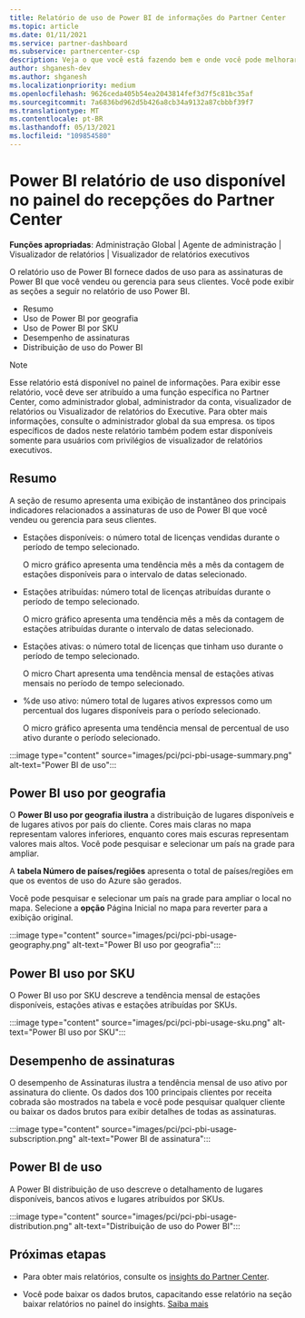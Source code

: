 ```yaml
---
title: Relatório de uso de Power BI de informações do Partner Center
ms.topic: article
ms.date: 01/11/2021
ms.service: partner-dashboard
ms.subservice: partnercenter-csp
description: Veja o que você está fazendo bem e onde você pode melhorar a respeito do uso de Power BI assinaturas que você vende ou gerencia para seus clientes.
author: shganesh-dev
ms.author: shganesh
ms.localizationpriority: medium
ms.openlocfilehash: 9626ceda405b54ea2043814fef3d7f5c81bc35af
ms.sourcegitcommit: 7a6836bd962d5b426a8cb34a9132a87cbbbf39f7
ms.translationtype: MT
ms.contentlocale: pt-BR
ms.lasthandoff: 05/13/2021
ms.locfileid: "109854580"
---
```

# <a name="power-bi-usage-report-available-from-the-partner-center-insights-dashboard"></a>Power BI relatório de uso disponível no painel do recepções do Partner Center

**Funções apropriadas**: Administração Global | Agente de administração | Visualizador de relatórios | Visualizador de relatórios executivos

O relatório uso de Power BI fornece dados de uso para as assinaturas de Power BI que você vendeu ou gerencia para seus clientes. Você pode exibir as seções a seguir no relatório de uso Power BI.

- Resumo
- Uso de Power BI por geografia
- Uso de Power BI por SKU
- Desempenho de assinaturas
- Distribuição de uso do Power BI

 > [!NOTE]
 > Esse relatório está disponível no painel de informações. Para exibir esse relatório, você deve ser atribuído a uma função específica no Partner Center, como administrador global, administrador da conta, visualizador de relatórios ou Visualizador de relatórios do Executive. Para obter mais informações, consulte o administrador global da sua empresa. os tipos específicos de dados neste relatório também podem estar disponíveis somente para usuários com privilégios de visualizador de relatórios executivos.

## <a name="summary"></a>Resumo

A seção de resumo apresenta uma exibição de instantâneo dos principais indicadores relacionados a assinaturas de uso de Power BI que você vendeu ou gerencia para seus clientes. 

- Estações disponíveis: o número total de licenças vendidas durante o período de tempo selecionado.

   O micro gráfico apresenta uma tendência mês a mês da contagem de estações disponíveis para o intervalo de datas selecionado.

- Estações atribuídas: número total de licenças atribuídas durante o período de tempo selecionado.

   O micro gráfico apresenta uma tendência mês a mês da contagem de estações atribuídas durante o intervalo de datas selecionado.

- Estações ativas: o número total de licenças que tinham uso durante o período de tempo selecionado. 

   O micro Chart apresenta uma tendência mensal de estações ativas mensais no período de tempo selecionado.

- %de uso ativo: número total de lugares ativos expressos como um percentual dos lugares disponíveis para o período selecionado. 

   O micro gráfico apresenta uma tendência mensal de percentual de uso ativo durante o período selecionado.

:::image type="content" source="images/pci/pci-pbi-usage-summary.png" alt-text="Power BI de uso":::

## <a name="power-bi-usage-by-geography"></a>Power BI uso por geografia

O **Power BI uso por geografia ilustra** a distribuição de lugares disponíveis e de lugares ativos por país do cliente. Cores mais claras no mapa representam valores inferiores, enquanto cores mais escuras representam valores mais altos. Você pode pesquisar e selecionar um país na grade para ampliar.

A **tabela Número de países/regiões** apresenta o total de países/regiões em que os eventos de uso do Azure são gerados.

Você pode pesquisar e selecionar um país na grade para ampliar o local no mapa. Selecione a **opção** Página Inicial no mapa para reverter para a exibição original.

:::image type="content" source="images/pci/pci-pbi-usage-geography.png" alt-text="Power BI uso por geografia":::

## <a name="power-bi-usage-by-sku"></a>Power BI uso por SKU

O Power BI uso por SKU descreve a tendência mensal de estações disponíveis, estações ativas e estações atribuídas por SKUs.

:::image type="content" source="images/pci/pci-pbi-usage-sku.png" alt-text="Power BI uso por SKU":::

## <a name="subscriptions-performance"></a>Desempenho de assinaturas

O desempenho de Assinaturas ilustra a tendência mensal de uso ativo por assinatura do cliente. Os dados dos 100 principais clientes por receita cobrada são mostrados na tabela e você pode pesquisar qualquer cliente ou baixar os dados brutos para exibir detalhes de todas as assinaturas.

:::image type="content" source="images/pci/pci-pbi-usage-subscription.png" alt-text="Power BI de assinatura":::

## <a name="power-bi-usage-distribution"></a>Power BI de uso

A Power BI distribuição de uso descreve o detalhamento de lugares disponíveis, bancos ativos e lugares atribuídos por SKUs.

:::image type="content" source="images/pci/pci-pbi-usage-distribution.png" alt-text="Distribuição de uso do Power BI":::

## <a name="next-steps"></a>Próximas etapas

- Para obter mais relatórios, consulte os [insights do Partner Center](partner-center-insights.md).

- Você pode baixar os dados brutos, capacitando esse relatório na seção baixar relatórios no painel do insights. [Saiba mais](pci-download-reports.md) 

